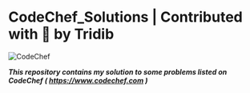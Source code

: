 # CodeChef_Solutions | Contributed with :blue_heart: by Tridib

![CodeChef](https://s3.amazonaws.com/codechef_shared/sites/all/themes/abessive/logo-3.png)

***This repository contains my solution to some problems listed on CodeChef ( https://www.codechef.com )***


